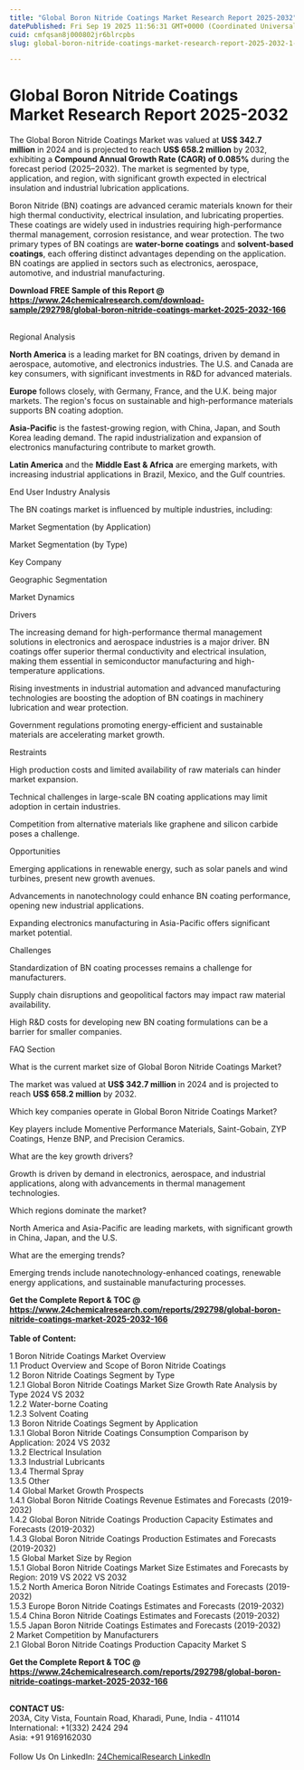 ```yaml
---
title: "Global Boron Nitride Coatings Market Research Report 2025-2032"
datePublished: Fri Sep 19 2025 11:56:31 GMT+0000 (Coordinated Universal Time)
cuid: cmfqsan8j000802jr6blrcpbs
slug: global-boron-nitride-coatings-market-research-report-2025-2032-1-1-1-1

---
```


# Global Boron Nitride Coatings Market Research Report 2025-2032

<p>The Global Boron Nitride Coatings Market was valued at <strong>US$ 342.7 million</strong> in 2024 and is projected to reach <strong>US$ 658.2 million</strong> by 2032, exhibiting a <strong>Compound Annual Growth Rate (CAGR) of 0.085%</strong> during the forecast period (2025–2032). The market is segmented by type, application, and region, with significant growth expected in electrical insulation and industrial lubrication applications.</p><p>
</p><p>Boron Nitride (BN) coatings are advanced ceramic materials known for their high thermal conductivity, electrical insulation, and lubricating properties. These coatings are widely used in industries requiring high-performance thermal management, corrosion resistance, and wear protection. The two primary types of BN coatings are <strong>water-borne coatings</strong> and <strong>solvent-based coatings</strong>, each offering distinct advantages depending on the application. BN coatings are applied in sectors such as electronics, aerospace, automotive, and industrial manufacturing.</p><div><b>Download FREE Sample of this Report @ 
            <a href="https://www.24chemicalresearch.com/download-sample/292798/global-boron-nitride-coatings-market-2025-2032-166">
            https://www.24chemicalresearch.com/download-sample/292798/global-boron-nitride-coatings-market-2025-2032-166</a></b></div><br><p>
Regional Analysis</p><p>
</p><p><strong>North America</strong> is a leading market for BN coatings, driven by demand in aerospace, automotive, and electronics industries. The U.S. and Canada are key consumers, with significant investments in R&amp;D for advanced materials.</p><p>
</p><p><strong>Europe</strong> follows closely, with Germany, France, and the U.K. being major markets. The region's focus on sustainable and high-performance materials supports BN coating adoption.</p><p>
</p><p><strong>Asia-Pacific</strong> is the fastest-growing region, with China, Japan, and South Korea leading demand. The rapid industrialization and expansion of electronics manufacturing contribute to market growth.</p><p>
</p><p><strong>Latin America</strong> and the <strong>Middle East &amp; Africa</strong> are emerging markets, with increasing industrial applications in Brazil, Mexico, and the Gulf countries.</p><p>
End User Industry Analysis</p><p>
</p><p>The BN coatings market is influenced by multiple industries, including:</p><p>
</p><p>
Market Segmentation (by Application)</p><p>
</p><p>
Market Segmentation (by Type)</p><p>
</p><p>
Key Company</p><p>
</p><p>
Geographic Segmentation</p><p>
</p><p>
Market Dynamics</p><p>
Drivers</p><p>
</p><p>The increasing demand for high-performance thermal management solutions in electronics and aerospace industries is a major driver. BN coatings offer superior thermal conductivity and electrical insulation, making them essential in semiconductor manufacturing and high-temperature applications.</p><p>
</p><p>Rising investments in industrial automation and advanced manufacturing technologies are boosting the adoption of BN coatings in machinery lubrication and wear protection.</p><p>
</p><p>Government regulations promoting energy-efficient and sustainable materials are accelerating market growth.</p><p>
Restraints</p><p>
</p><p>High production costs and limited availability of raw materials can hinder market expansion.</p><p>
</p><p>Technical challenges in large-scale BN coating applications may limit adoption in certain industries.</p><p>
</p><p>Competition from alternative materials like graphene and silicon carbide poses a challenge.</p><p>
Opportunities</p><p>
</p><p>Emerging applications in renewable energy, such as solar panels and wind turbines, present new growth avenues.</p><p>
</p><p>Advancements in nanotechnology could enhance BN coating performance, opening new industrial applications.</p><p>
</p><p>Expanding electronics manufacturing in Asia-Pacific offers significant market potential.</p><p>
Challenges</p><p>
</p><p>Standardization of BN coating processes remains a challenge for manufacturers.</p><p>
</p><p>Supply chain disruptions and geopolitical factors may impact raw material availability.</p><p>
</p><p>High R&amp;D costs for developing new BN coating formulations can be a barrier for smaller companies.</p><p>
FAQ Section</p><p>
What is the current market size of Global Boron Nitride Coatings Market?</p><p>
</p><p>The market was valued at <strong>US$ 342.7 million</strong> in 2024 and is projected to reach <strong>US$ 658.2 million</strong> by 2032.</p><p>
Which key companies operate in Global Boron Nitride Coatings Market?</p><p>
</p><p>Key players include Momentive Performance Materials, Saint-Gobain, ZYP Coatings, Henze BNP, and Precision Ceramics.</p><p>
What are the key growth drivers?</p><p>
</p><p>Growth is driven by demand in electronics, aerospace, and industrial applications, along with advancements in thermal management technologies.</p><p>
Which regions dominate the market?</p><p>
</p><p>North America and Asia-Pacific are leading markets, with significant growth in China, Japan, and the U.S.</p><p>
What are the emerging trends?</p><p>
</p><p>Emerging trends include nanotechnology-enhanced coatings, renewable energy applications, and sustainable manufacturing processes.</p>

<div><b>Get the Complete Report & TOC @ 
            <a href="https://www.24chemicalresearch.com/reports/292798/global-boron-nitride-coatings-market-2025-2032-166">
            https://www.24chemicalresearch.com/reports/292798/global-boron-nitride-coatings-market-2025-2032-166</a></b></div><br>
            <b>Table of Content:</b><p>1 Boron Nitride Coatings Market Overview<br />
    1.1 Product Overview and Scope of Boron Nitride Coatings<br />
    1.2 Boron Nitride Coatings Segment by Type<br />
        1.2.1 Global Boron Nitride Coatings Market Size Growth Rate Analysis by Type 2024 VS 2032<br />
        1.2.2 Water-borne Coating<br />
        1.2.3 Solvent Coating<br />
    1.3 Boron Nitride Coatings Segment by Application<br />
        1.3.1 Global Boron Nitride Coatings Consumption Comparison by Application: 2024 VS 2032<br />
        1.3.2 Electrical Insulation<br />
        1.3.3 Industrial Lubricants<br />
        1.3.4 Thermal Spray<br />
        1.3.5 Other<br />
    1.4 Global Market Growth Prospects<br />
        1.4.1 Global Boron Nitride Coatings Revenue Estimates and Forecasts (2019-2032)<br />
        1.4.2 Global Boron Nitride Coatings Production Capacity Estimates and Forecasts (2019-2032)<br />
        1.4.3 Global Boron Nitride Coatings Production Estimates and Forecasts (2019-2032)<br />
    1.5 Global Market Size by Region<br />
        1.5.1 Global Boron Nitride Coatings Market Size Estimates and Forecasts by Region: 2019 VS 2022 VS 2032<br />
        1.5.2 North America Boron Nitride Coatings Estimates and Forecasts (2019-2032)<br />
        1.5.3 Europe Boron Nitride Coatings Estimates and Forecasts (2019-2032)<br />
        1.5.4 China Boron Nitride Coatings Estimates and Forecasts (2019-2032)<br />
        1.5.5 Japan Boron Nitride Coatings Estimates and Forecasts (2019-2032)<br />
2 Market Competition by Manufacturers<br />
    2.1 Global Boron Nitride Coatings Production Capacity Market S</p>

<div><b>Get the Complete Report & TOC @ 
            <a href="https://www.24chemicalresearch.com/reports/292798/global-boron-nitride-coatings-market-2025-2032-166">
            https://www.24chemicalresearch.com/reports/292798/global-boron-nitride-coatings-market-2025-2032-166</a></b></div><br>

<b>CONTACT US:</b><br>
            203A, City Vista, Fountain Road, Kharadi, Pune, India - 411014<br>
            International: +1(332) 2424 294<br>
            Asia: +91 9169162030 <br><br>
            Follow Us On LinkedIn: <a href="https://www.linkedin.com/company/24chemicalresearch/">24ChemicalResearch LinkedIn</a>
